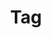 ---
layout: component.njk
tags: 
    - legacy_components_en
key: tag-legacy_en
title: Tag
parent: legacy_components_en
image: legacy/overview/tag.webp
keywords: 
order: 260
---